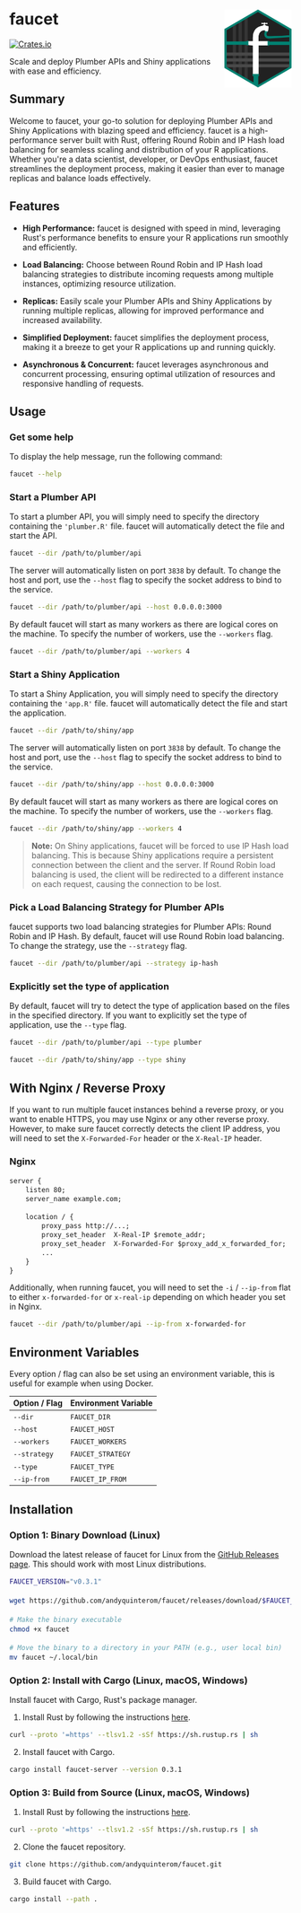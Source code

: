 # faucet <img src="mkdocs/docs/figures/faucet.svg" align="right" width=120 height=139 alt="" />

<!-- badges: start -->
[![Crates.io](https://img.shields.io/crates/v/faucet-server.svg)](https://crates.io/crates/faucet-server)
<!-- badges: end -->

Scale and deploy Plumber APIs and Shiny applications with ease and efficiency.

## Summary

Welcome to faucet, your go-to solution for deploying Plumber APIs and Shiny Applications with blazing speed and efficiency. faucet is a high-performance server built with Rust, offering Round Robin and IP Hash load balancing for seamless scaling and distribution of your R applications. Whether you're a data scientist, developer, or DevOps enthusiast, faucet streamlines the deployment process, making it easier than ever to manage replicas and balance loads effectively.

## Features

- **High Performance:** faucet is designed with speed in mind, leveraging Rust's performance benefits to ensure your R applications run smoothly and efficiently.

- **Load Balancing:** Choose between Round Robin and IP Hash load balancing strategies to distribute incoming requests among multiple instances, optimizing resource utilization.

- **Replicas:** Easily scale your Plumber APIs and Shiny Applications by running multiple replicas, allowing for improved performance and increased availability.

- **Simplified Deployment:** faucet simplifies the deployment process, making it a breeze to get your R applications up and running quickly.

- **Asynchronous & Concurrent:** faucet leverages asynchronous and concurrent processing, ensuring optimal utilization of resources and responsive handling of requests.

## Usage

### Get some help

To display the help message, run the following command:

```bash
faucet --help
```

### Start a Plumber API

To start a plumber API, you will simply need to specify the directory containing the `'plumber.R'` file. faucet will automatically detect the file and start the API.

```bash
faucet --dir /path/to/plumber/api
```

The server will automatically listen on port `3838` by default. To change the host and port, use the `--host` flag to specify the socket address to bind to the service.

```bash
faucet --dir /path/to/plumber/api --host 0.0.0.0:3000
```

By default faucet will start as many workers as there are logical cores on the machine. To specify the number of workers, use the `--workers` flag.

```bash
faucet --dir /path/to/plumber/api --workers 4
```

### Start a Shiny Application

To start a Shiny Application, you will simply need to specify the directory containing the `'app.R'` file. faucet will automatically detect the file and start the application.

```bash
faucet --dir /path/to/shiny/app
```

The server will automatically listen on port `3838` by default. To change the host and port, use the `--host` flag to specify the socket address to bind to the service.

```bash
faucet --dir /path/to/shiny/app --host 0.0.0.0:3000
```

By default faucet will start as many workers as there are logical cores on the machine. To specify the number of workers, use the `--workers` flag.

```bash
faucet --dir /path/to/shiny/app --workers 4
```

> **Note:** On Shiny applications, faucet will be forced to use IP Hash load balancing. This is because Shiny applications require a persistent connection between the client and the server. If Round Robin load balancing is used, the client will be redirected to a different instance on each request, causing the connection to be lost.

### Pick a Load Balancing Strategy for Plumber APIs

faucet supports two load balancing strategies for Plumber APIs: Round Robin and IP Hash.
By default, faucet will use Round Robin load balancing. To change the strategy, use the `--strategy` flag.

```bash
faucet --dir /path/to/plumber/api --strategy ip-hash
```

### Explicitly set the type of application

By default, faucet will try to detect the type of application based on the files in the specified directory. If you want to explicitly set the type of application, use the `--type` flag.

```bash
faucet --dir /path/to/plumber/api --type plumber
```

```bash
faucet --dir /path/to/shiny/app --type shiny
```

## With Nginx / Reverse Proxy

If you want to run multiple faucet instances behind a reverse proxy, or you want to enable HTTPS,
you may use Nginx or any other reverse proxy. However, to make sure faucet correctly detects the
client IP address, you will need to set the `X-Forwarded-For` header or the `X-Real-IP` header.

### Nginx

```nginx
server {
    listen 80;
    server_name example.com;

    location / {
        proxy_pass http://...;
        proxy_set_header  X-Real-IP $remote_addr;
        proxy_set_header  X-Forwarded-For $proxy_add_x_forwarded_for;
        ...
    }
}
```

Additionally, when running faucet, you will need to set the `-i` / `--ip-from`
flat to either `x-forwarded-for` or `x-real-ip` depending on which header you
set in Nginx.

```bash
faucet --dir /path/to/plumber/api --ip-from x-forwarded-for
```

## Environment Variables

Every option / flag can also be set using an environment variable, this is useful
for example when using Docker.

| Option / Flag | Environment Variable |
| ------------- | -------------------- |
| `--dir`       | `FAUCET_DIR`         |
| `--host`      | `FAUCET_HOST`        |
| `--workers`   | `FAUCET_WORKERS`     |
| `--strategy`  | `FAUCET_STRATEGY`    |
| `--type`      | `FAUCET_TYPE`        |
| `--ip-from`   | `FAUCET_IP_FROM`     |

## Installation

### Option 1: Binary Download (Linux)

Download the latest release of faucet for Linux from the [GitHub Releases page](https://github.com/andyquinterom/faucet/releases). This should work with most Linux distributions.

```bash
FAUCET_VERSION="v0.3.1"

wget https://github.com/andyquinterom/faucet/releases/download/$FAUCET_VERSION/faucet-x86_64-unknown-linux-musl -O faucet

# Make the binary executable
chmod +x faucet

# Move the binary to a directory in your PATH (e.g., user local bin)
mv faucet ~/.local/bin
```

### Option 2: Install with Cargo (Linux, macOS, Windows)

Install faucet with Cargo, Rust's package manager.

1. Install Rust by following the instructions [here](https://www.rust-lang.org/tools/install).

```bash
curl --proto '=https' --tlsv1.2 -sSf https://sh.rustup.rs | sh
```

2. Install faucet with Cargo.

```bash
cargo install faucet-server --version 0.3.1
```

### Option 3: Build from Source (Linux, macOS, Windows)

1. Install Rust by following the instructions [here](https://www.rust-lang.org/tools/install).

```bash
curl --proto '=https' --tlsv1.2 -sSf https://sh.rustup.rs | sh
```

2. Clone the faucet repository.

```bash
git clone https://github.com/andyquinterom/faucet.git
```

3. Build faucet with Cargo.

```bash
cargo install --path .
```
